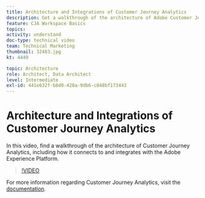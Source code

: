 ```yaml
---
title: Architecture and Integrations of Customer Journey Analytics
description: Get a walkthrough of the architecture of Adobe Customer Journey Analytics, including how it connects to and integrates with Adobe Experience Platform.
feature: CJA Workspace Basics
topics: 
activity: understand
doc-type: technical video
team: Technical Marketing
thumbnail: 32483.jpg
kt: 4449

topic: Architecture
role: Architect, Data Architect
level: Intermediate
exl-id: 441e632f-b8d0-428a-9db6-c048bf173443
---
```

# Architecture and Integrations of Customer Journey Analytics

In this video, find a walkthrough of the architecture of Customer Journey Analytics, including how it connects to and integrates with the Adobe Experience Platform.

>[!VIDEO](https://video.tv.adobe.com/v/32483/?learn=on&quality=12)

For more information regarding Customer Journey Analytics, visit the [documentation](https://experienceleague.adobe.com/docs/analytics-platform/using/cja-landing.html).
